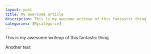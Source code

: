 ```yaml
---
layout: post
title: My awersome article
description: This is my awesome writeup of this fantastic thing
categories: [Mycategorie]
---
```

This is my awesome writeup of this fantastic thing

Another text
